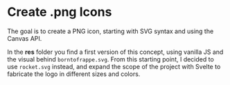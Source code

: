 # Create .png Icons

The goal is to create a PNG icon, starting with SVG syntax and using the Canvas API.

In the **res** folder you find a first version of this concept, using vanilla JS and the visual behind `borntofrappe.svg`. From this starting point, I decided to use `rocket.svg` instead, and expand the scope of the project with Svelte to fabricate the logo in different sizes and colors.
